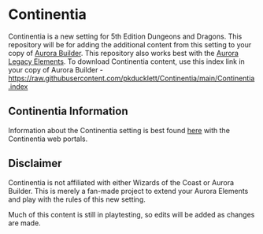 # Continentia
Continentia is a new setting for 5th Edition Dungeons and Dragons. This repository will be for adding the additional content from this setting to your copy of [Aurora Builder](http://www.aurorabuilder.com). This repository also works best with the [Aurora Legacy Elements](https://github.com/AuroraLegacy/elements). 
To download Continentia content, use this index link in your copy of Aurora Builder - https://raw.githubusercontent.com/pkducklett/Continentia/main/Continentia.index 

## Continentia Information
Information about the Continentia setting is best found [here](https://docs.google.com/document/d/1fRSd-47TvDS_gQDvFfSJppK-DkxfPMa437UIoU_GxIU/edit?usp=sharing) with the Continentia web portals. 

## Disclaimer
Continentia is not affiliated with either Wizards of the Coast or Aurora Builder. This is merely a fan-made project to extend your Aurora Elements and play with the rules of this new setting. 

Much of this content is still in playtesting, so edits will be added as changes are made. 
